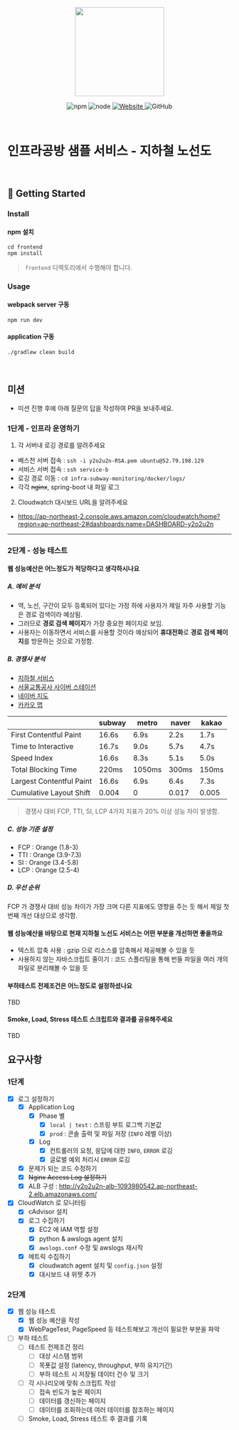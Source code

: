 <p align="center">
    <img width="200px;" src="https://raw.githubusercontent.com/woowacourse/atdd-subway-admin-frontend/master/images/main_logo.png"/>
</p>
<p align="center">
  <img alt="npm" src="https://img.shields.io/badge/npm-%3E%3D%205.5.0-blue">
  <img alt="node" src="https://img.shields.io/badge/node-%3E%3D%209.3.0-blue">
  <a href="https://edu.nextstep.camp/c/R89PYi5H" alt="nextstep atdd">
    <img alt="Website" src="https://img.shields.io/website?url=https%3A%2F%2Fedu.nextstep.camp%2Fc%2FR89PYi5H">
  </a>
  <img alt="GitHub" src="https://img.shields.io/github/license/next-step/atdd-subway-service">
</p>

<br>

# 인프라공방 샘플 서비스 - 지하철 노선도

<br>

## 🚀 Getting Started

### Install

#### npm 설치

```
cd frontend
npm install
```

> `frontend` 디렉토리에서 수행해야 합니다.

### Usage

#### webpack server 구동

```
npm run dev
```

#### application 구동

```
./gradlew clean build
```

<br>

## 미션

* 미션 진행 후에 아래 질문의 답을 작성하여 PR을 보내주세요.

### 1단계 - 인프라 운영하기

1. 각 서버내 로깅 경로를 알려주세요

- 베스천 서버 접속 : `ssh -i y2o2u2n-RSA.pem ubuntu@52.79.198.129`
- 서비스 서버 접속 : `ssh service-b`
- 로깅 경로 이동 : `cd infra-subway-monitoring/docker/logs/`
- 각각 ~~nginx~~, spring-boot 내 파일 로그

2. Cloudwatch 대시보드 URL을 알려주세요

- https://ap-northeast-2.console.aws.amazon.com/cloudwatch/home?region=ap-northeast-2#dashboards:name=DASHBOARD-y2o2u2n

---

### 2단계 - 성능 테스트

#### 웹 성능예산은 어느정도가 적당하다고 생각하시나요

##### A. 예비 분석

- 역, 노선, 구간이 모두 등록되어 있다는 가정 하에 사용자가 제일 자주 사용할 기능은 경로 검색이라 예상됨.
- 그러므로 **경로 검색 페이지**가 가장 중요한 페이지로 보임.
- 사용자는 이동하면서 서비스를 사용할 것이라 예상되어 **휴대전화**로 **경로 검색 페이지**를 방문하는 것으로 가정함. 

##### B. 경쟁사 분석

- [지하철 서비스](http://y2o2u2n-alb-1093980542.ap-northeast-2.elb.amazonaws.com/)
- [서울교통공사 사이버 스테이션](http://www.seoulmetro.co.kr/kr/cyberStation.do)
- [네이버 지도](https://m.map.naver.com/)
- [카카오 맵](https://m.map.kakao.com/)

|                          | subway | metro  | naver | kakao |
|--------------------------|--------|--------|-------|-------|
| First Contentful Paint   | 16.6s  | 6.9s   | 2.2s  | 1.7s  |
| Time to Interactive      | 16.7s  | 9.0s   | 5.7s  | 4.7s  |
| Speed Index              | 16.6s  | 8.3s   | 5.1s  | 5.0s  |
| Total Blocking Time      | 220ms  | 1050ms | 300ms | 150ms |
| Largest Contentful Paint | 16.6s  | 6.9s   | 6.4s  | 7.3s  |
| Cumulative Layout Shift  | 0.004  | 0      | 0.017 | 0.005 |

> 경쟁사 대비 FCP, TTI, SI, LCP 4가지 지표가 20% 이상 성능 차이 발생함.

##### C. 성능 기준 설정

- FCP : Orange (1.8-3)
- TTI : Orange (3.9-7.3)
- SI : Orange (3.4-5.8)
- LCP : Orange (2.5-4)

##### D. 우선 순위

FCP 가 경쟁사 대비 성능 차이가 가장 크며 다른 지표에도 영향을 주는 듯 해서 제일 첫번째 개선 대상으로 생각함.

#### 웹 성능예산을 바탕으로 현재 지하철 노선도 서비스는 어떤 부분을 개선하면 좋을까요

- 텍스트 압축 사용 : gzip 으로 리소스를 압축해서 제공해볼 수 있을 듯
- 사용하지 않는 자바스크립트 줄이기 : 코드 스플리팅을 통해 번들 파일을 여러 개의 파일로 분리해볼 수 있을 듯

#### 부하테스트 전제조건은 어느정도로 설정하셨나요

TBD

#### Smoke, Load, Stress 테스트 스크립트와 결과를 공유해주세요

TBD

## 요구사항

### 1단계

- [x] 로그 설정하기
    - [x] Application Log
        - [x] Phase 별
            - [x] `local | test` : 스프링 부트 로그백 기본값
            - [x] `prod` : 콘솔 출력 및 파일 저장 (`INFO` 레벨 이상)
        - [x] Log
            - [x] 컨트롤러의 요청, 응답에 대한 `INFO`, `ERROR` 로깅
            - [x] 글로벌 예외 처리시 `ERROR` 로깅
    - [x] 문제가 되는 코드 수정하기
    - [x] ~~Nginx Access Log 설정하기~~
    - [x] ALB 구성 : http://y2o2u2n-alb-1093980542.ap-northeast-2.elb.amazonaws.com/
- [x] CloudWatch 로 모니터링
    - [x] cAdvisor 설치
    - [x] 로그 수집하기
        - [x] EC2 에 IAM 역할 설정
        - [x] python & awslogs agent 설치
        - [x] `awslogs.conf` 수정 및 awslogs 재시작
    - [x] 메트릭 수집하기
        - [x] cloudwatch agent 설치 및 `config.json` 설정
        - [x] 대시보드 내 위젯 추가

### 2단계

- [x] 웹 성능 테스트
    - [x] 웹 성능 예산을 작성
    - [x] WebPageTest, PageSpeed 등 테스트해보고 개선이 필요한 부분을 파악
- [ ] 부하 테스트
    - [ ] 테스트 전제조건 정리
        - [ ] 대상 시스템 범위
        - [ ] 목푯값 설정 (latency, throughput, 부하 유지기간)
        - [ ] 부하 테스트 시 저장될 데이터 건수 및 크기
    - [ ] 각 시나리오에 맞춰 스크립트 작성
        - [ ] 접속 빈도가 높은 페이지
        - [ ] 데이터를 갱신하는 페이지
        - [ ] 데이터를 조회하는데 여러 데이터를 참조하는 페이지
    - [ ] Smoke, Load, Stress 테스트 후 결과를 기록
